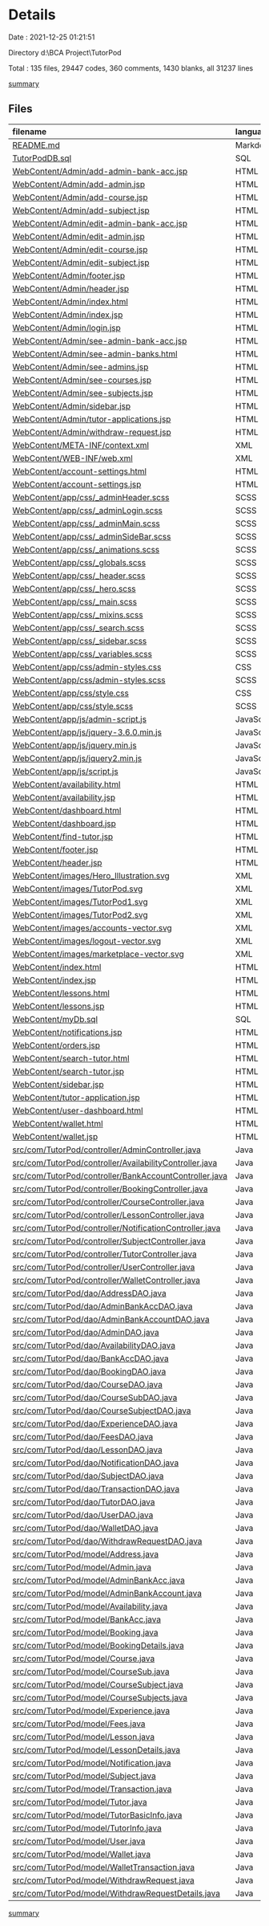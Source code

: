 # Details

Date : 2021-12-25 01:21:51

Directory d:\BCA Project\TutorPod

Total : 135 files,  29447 codes, 360 comments, 1430 blanks, all 31237 lines

[summary](results.md)

## Files
| filename | language | code | comment | blank | total |
| :--- | :--- | ---: | ---: | ---: | ---: |
| [README.md](/README.md) | Markdown | 1 | 0 | 1 | 2 |
| [TutorPodDB.sql](/TutorPodDB.sql) | SQL | 441 | 138 | 92 | 671 |
| [WebContent/Admin/add-admin-bank-acc.jsp](/WebContent/Admin/add-admin-bank-acc.jsp) | HTML | 156 | 0 | 4 | 160 |
| [WebContent/Admin/add-admin.jsp](/WebContent/Admin/add-admin.jsp) | HTML | 109 | 0 | 3 | 112 |
| [WebContent/Admin/add-course.jsp](/WebContent/Admin/add-course.jsp) | HTML | 142 | 0 | 2 | 144 |
| [WebContent/Admin/add-subject.jsp](/WebContent/Admin/add-subject.jsp) | HTML | 186 | 0 | 5 | 191 |
| [WebContent/Admin/edit-admin-bank-acc.jsp](/WebContent/Admin/edit-admin-bank-acc.jsp) | HTML | 106 | 0 | 2 | 108 |
| [WebContent/Admin/edit-admin.jsp](/WebContent/Admin/edit-admin.jsp) | HTML | 69 | 0 | 1 | 70 |
| [WebContent/Admin/edit-course.jsp](/WebContent/Admin/edit-course.jsp) | HTML | 73 | 0 | 1 | 74 |
| [WebContent/Admin/edit-subject.jsp](/WebContent/Admin/edit-subject.jsp) | HTML | 131 | 0 | 3 | 134 |
| [WebContent/Admin/footer.jsp](/WebContent/Admin/footer.jsp) | HTML | 4 | 0 | 2 | 6 |
| [WebContent/Admin/header.jsp](/WebContent/Admin/header.jsp) | HTML | 30 | 0 | 2 | 32 |
| [WebContent/Admin/index.html](/WebContent/Admin/index.html) | HTML | 277 | 0 | 6 | 283 |
| [WebContent/Admin/index.jsp](/WebContent/Admin/index.jsp) | HTML | 6 | 0 | 2 | 8 |
| [WebContent/Admin/login.jsp](/WebContent/Admin/login.jsp) | HTML | 53 | 0 | 3 | 56 |
| [WebContent/Admin/see-admin-bank-acc.jsp](/WebContent/Admin/see-admin-bank-acc.jsp) | HTML | 119 | 0 | 4 | 123 |
| [WebContent/Admin/see-admin-banks.html](/WebContent/Admin/see-admin-banks.html) | HTML | 138 | 0 | 5 | 143 |
| [WebContent/Admin/see-admins.jsp](/WebContent/Admin/see-admins.jsp) | HTML | 69 | 0 | 3 | 72 |
| [WebContent/Admin/see-courses.jsp](/WebContent/Admin/see-courses.jsp) | HTML | 174 | 0 | 6 | 180 |
| [WebContent/Admin/see-subjects.jsp](/WebContent/Admin/see-subjects.jsp) | HTML | 84 | 0 | 3 | 87 |
| [WebContent/Admin/sidebar.jsp](/WebContent/Admin/sidebar.jsp) | HTML | 112 | 0 | 0 | 112 |
| [WebContent/Admin/tutor-applications.jsp](/WebContent/Admin/tutor-applications.jsp) | HTML | 157 | 0 | 3 | 160 |
| [WebContent/Admin/withdraw-request.jsp](/WebContent/Admin/withdraw-request.jsp) | HTML | 166 | 0 | 3 | 169 |
| [WebContent/META-INF/context.xml](/WebContent/META-INF/context.xml) | XML | 7 | 0 | 2 | 9 |
| [WebContent/WEB-INF/web.xml](/WebContent/WEB-INF/web.xml) | XML | 215 | 0 | 25 | 240 |
| [WebContent/account-settings.html](/WebContent/account-settings.html) | HTML | 380 | 0 | 3 | 383 |
| [WebContent/account-settings.jsp](/WebContent/account-settings.jsp) | HTML | 1,121 | 0 | 7 | 1,128 |
| [WebContent/app/css/_adminHeader.scss](/WebContent/app/css/_adminHeader.scss) | SCSS | 12 | 0 | 1 | 13 |
| [WebContent/app/css/_adminLogin.scss](/WebContent/app/css/_adminLogin.scss) | SCSS | 35 | 0 | 1 | 36 |
| [WebContent/app/css/_adminMain.scss](/WebContent/app/css/_adminMain.scss) | SCSS | 158 | 0 | 26 | 184 |
| [WebContent/app/css/_adminSideBar.scss](/WebContent/app/css/_adminSideBar.scss) | SCSS | 155 | 0 | 1 | 156 |
| [WebContent/app/css/_animations.scss](/WebContent/app/css/_animations.scss) | SCSS | 233 | 0 | 6 | 239 |
| [WebContent/app/css/_globals.scss](/WebContent/app/css/_globals.scss) | SCSS | 1,176 | 9 | 157 | 1,342 |
| [WebContent/app/css/_header.scss](/WebContent/app/css/_header.scss) | SCSS | 458 | 1 | 2 | 461 |
| [WebContent/app/css/_hero.scss](/WebContent/app/css/_hero.scss) | SCSS | 45 | 1 | 1 | 47 |
| [WebContent/app/css/_main.scss](/WebContent/app/css/_main.scss) | SCSS | 581 | 0 | 16 | 597 |
| [WebContent/app/css/_mixins.scss](/WebContent/app/css/_mixins.scss) | SCSS | 22 | 3 | 2 | 27 |
| [WebContent/app/css/_search.scss](/WebContent/app/css/_search.scss) | SCSS | 416 | 0 | 2 | 418 |
| [WebContent/app/css/_sidebar.scss](/WebContent/app/css/_sidebar.scss) | SCSS | 58 | 0 | 0 | 58 |
| [WebContent/app/css/_variables.scss](/WebContent/app/css/_variables.scss) | SCSS | 36 | 3 | 3 | 42 |
| [WebContent/app/css/admin-styles.css](/WebContent/app/css/admin-styles.css) | CSS | 2,450 | 0 | 105 | 2,555 |
| [WebContent/app/css/admin-styles.scss](/WebContent/app/css/admin-styles.scss) | SCSS | 9 | 0 | 0 | 9 |
| [WebContent/app/css/style.css](/WebContent/app/css/style.css) | CSS | 3,221 | 0 | 112 | 3,333 |
| [WebContent/app/css/style.scss](/WebContent/app/css/style.scss) | SCSS | 9 | 0 | 1 | 10 |
| [WebContent/app/js/admin-script.js](/WebContent/app/js/admin-script.js) | JavaScript | 52 | 3 | 9 | 64 |
| [WebContent/app/js/jquery-3.6.0.min.js](/WebContent/app/js/jquery-3.6.0.min.js) | JavaScript | 1 | 1 | 1 | 3 |
| [WebContent/app/js/jquery.min.js](/WebContent/app/js/jquery.min.js) | JavaScript | 1 | 1 | 1 | 3 |
| [WebContent/app/js/jquery2.min.js](/WebContent/app/js/jquery2.min.js) | JavaScript | 3 | 1 | 1 | 5 |
| [WebContent/app/js/script.js](/WebContent/app/js/script.js) | JavaScript | 64 | 3 | 4 | 71 |
| [WebContent/availability.html](/WebContent/availability.html) | HTML | 791 | 0 | 37 | 828 |
| [WebContent/availability.jsp](/WebContent/availability.jsp) | HTML | 181 | 0 | 2 | 183 |
| [WebContent/dashboard.html](/WebContent/dashboard.html) | HTML | 321 | 0 | 3 | 324 |
| [WebContent/dashboard.jsp](/WebContent/dashboard.jsp) | HTML | 91 | 0 | 1 | 92 |
| [WebContent/find-tutor.jsp](/WebContent/find-tutor.jsp) | HTML | 8 | 0 | 3 | 11 |
| [WebContent/footer.jsp](/WebContent/footer.jsp) | HTML | 4 | 0 | 1 | 5 |
| [WebContent/header.jsp](/WebContent/header.jsp) | HTML | 598 | 0 | 18 | 616 |
| [WebContent/images/Hero_Illustration.svg](/WebContent/images/Hero_Illustration.svg) | XML | 1 | 0 | 0 | 1 |
| [WebContent/images/TutorPod.svg](/WebContent/images/TutorPod.svg) | XML | 1 | 0 | 0 | 1 |
| [WebContent/images/TutorPod1.svg](/WebContent/images/TutorPod1.svg) | XML | 1 | 0 | 0 | 1 |
| [WebContent/images/TutorPod2.svg](/WebContent/images/TutorPod2.svg) | XML | 1 | 0 | 0 | 1 |
| [WebContent/images/accounts-vector.svg](/WebContent/images/accounts-vector.svg) | XML | 1 | 0 | 0 | 1 |
| [WebContent/images/logout-vector.svg](/WebContent/images/logout-vector.svg) | XML | 1 | 0 | 0 | 1 |
| [WebContent/images/marketplace-vector.svg](/WebContent/images/marketplace-vector.svg) | XML | 1 | 0 | 0 | 1 |
| [WebContent/index.html](/WebContent/index.html) | HTML | 391 | 0 | 12 | 403 |
| [WebContent/index.jsp](/WebContent/index.jsp) | HTML | 26 | 0 | 1 | 27 |
| [WebContent/lessons.html](/WebContent/lessons.html) | HTML | 319 | 0 | 18 | 337 |
| [WebContent/lessons.jsp](/WebContent/lessons.jsp) | HTML | 697 | 0 | 3 | 700 |
| [WebContent/myDb.sql](/WebContent/myDb.sql) | SQL | 192 | 0 | 1 | 193 |
| [WebContent/notifications.jsp](/WebContent/notifications.jsp) | HTML | 118 | 0 | 1 | 119 |
| [WebContent/orders.jsp](/WebContent/orders.jsp) | HTML | 81 | 0 | 1 | 82 |
| [WebContent/search-tutor.html](/WebContent/search-tutor.html) | HTML | 467 | 0 | 14 | 481 |
| [WebContent/search-tutor.jsp](/WebContent/search-tutor.jsp) | HTML | 591 | 0 | 5 | 596 |
| [WebContent/sidebar.jsp](/WebContent/sidebar.jsp) | HTML | 70 | 0 | 0 | 70 |
| [WebContent/tutor-application.jsp](/WebContent/tutor-application.jsp) | HTML | 1,031 | 0 | 22 | 1,053 |
| [WebContent/user-dashboard.html](/WebContent/user-dashboard.html) | HTML | 656 | 0 | 36 | 692 |
| [WebContent/wallet.html](/WebContent/wallet.html) | HTML | 292 | 0 | 19 | 311 |
| [WebContent/wallet.jsp](/WebContent/wallet.jsp) | HTML | 182 | 0 | 1 | 183 |
| [src/com/TutorPod/controller/AdminController.java](/src/com/TutorPod/controller/AdminController.java) | Java | 131 | 6 | 10 | 147 |
| [src/com/TutorPod/controller/AvailabilityController.java](/src/com/TutorPod/controller/AvailabilityController.java) | Java | 105 | 1 | 8 | 114 |
| [src/com/TutorPod/controller/BankAccountController.java](/src/com/TutorPod/controller/BankAccountController.java) | Java | 214 | 2 | 8 | 224 |
| [src/com/TutorPod/controller/BookingController.java](/src/com/TutorPod/controller/BookingController.java) | Java | 211 | 3 | 8 | 222 |
| [src/com/TutorPod/controller/CourseController.java](/src/com/TutorPod/controller/CourseController.java) | Java | 106 | 2 | 10 | 118 |
| [src/com/TutorPod/controller/LessonController.java](/src/com/TutorPod/controller/LessonController.java) | Java | 259 | 0 | 12 | 271 |
| [src/com/TutorPod/controller/NotificationController.java](/src/com/TutorPod/controller/NotificationController.java) | Java | 160 | 0 | 8 | 168 |
| [src/com/TutorPod/controller/SubjectController.java](/src/com/TutorPod/controller/SubjectController.java) | Java | 148 | 1 | 12 | 161 |
| [src/com/TutorPod/controller/TutorController.java](/src/com/TutorPod/controller/TutorController.java) | Java | 416 | 0 | 8 | 424 |
| [src/com/TutorPod/controller/UserController.java](/src/com/TutorPod/controller/UserController.java) | Java | 322 | 0 | 17 | 339 |
| [src/com/TutorPod/controller/WalletController.java](/src/com/TutorPod/controller/WalletController.java) | Java | 258 | 0 | 9 | 267 |
| [src/com/TutorPod/dao/AddressDAO.java](/src/com/TutorPod/dao/AddressDAO.java) | Java | 205 | 7 | 17 | 229 |
| [src/com/TutorPod/dao/AdminBankAccDAO.java](/src/com/TutorPod/dao/AdminBankAccDAO.java) | Java | 163 | 0 | 12 | 175 |
| [src/com/TutorPod/dao/AdminBankAccountDAO.java](/src/com/TutorPod/dao/AdminBankAccountDAO.java) | Java | 103 | 0 | 11 | 114 |
| [src/com/TutorPod/dao/AdminDAO.java](/src/com/TutorPod/dao/AdminDAO.java) | Java | 167 | 9 | 18 | 194 |
| [src/com/TutorPod/dao/AvailabilityDAO.java](/src/com/TutorPod/dao/AvailabilityDAO.java) | Java | 229 | 15 | 38 | 282 |
| [src/com/TutorPod/dao/BankAccDAO.java](/src/com/TutorPod/dao/BankAccDAO.java) | Java | 150 | 0 | 12 | 162 |
| [src/com/TutorPod/dao/BookingDAO.java](/src/com/TutorPod/dao/BookingDAO.java) | Java | 207 | 14 | 34 | 255 |
| [src/com/TutorPod/dao/CourseDAO.java](/src/com/TutorPod/dao/CourseDAO.java) | Java | 140 | 7 | 18 | 165 |
| [src/com/TutorPod/dao/CourseSubDAO.java](/src/com/TutorPod/dao/CourseSubDAO.java) | Java | 151 | 8 | 18 | 177 |
| [src/com/TutorPod/dao/CourseSubjectDAO.java](/src/com/TutorPod/dao/CourseSubjectDAO.java) | Java | 149 | 5 | 25 | 179 |
| [src/com/TutorPod/dao/ExperienceDAO.java](/src/com/TutorPod/dao/ExperienceDAO.java) | Java | 195 | 7 | 17 | 219 |
| [src/com/TutorPod/dao/FeesDAO.java](/src/com/TutorPod/dao/FeesDAO.java) | Java | 188 | 7 | 14 | 209 |
| [src/com/TutorPod/dao/LessonDAO.java](/src/com/TutorPod/dao/LessonDAO.java) | Java | 323 | 12 | 15 | 350 |
| [src/com/TutorPod/dao/NotificationDAO.java](/src/com/TutorPod/dao/NotificationDAO.java) | Java | 216 | 6 | 20 | 242 |
| [src/com/TutorPod/dao/SubjectDAO.java](/src/com/TutorPod/dao/SubjectDAO.java) | Java | 147 | 8 | 17 | 172 |
| [src/com/TutorPod/dao/TransactionDAO.java](/src/com/TutorPod/dao/TransactionDAO.java) | Java | 206 | 10 | 18 | 234 |
| [src/com/TutorPod/dao/TutorDAO.java](/src/com/TutorPod/dao/TutorDAO.java) | Java | 429 | 9 | 45 | 483 |
| [src/com/TutorPod/dao/UserDAO.java](/src/com/TutorPod/dao/UserDAO.java) | Java | 247 | 8 | 14 | 269 |
| [src/com/TutorPod/dao/WalletDAO.java](/src/com/TutorPod/dao/WalletDAO.java) | Java | 299 | 10 | 22 | 331 |
| [src/com/TutorPod/dao/WithdrawRequestDAO.java](/src/com/TutorPod/dao/WithdrawRequestDAO.java) | Java | 196 | 12 | 22 | 230 |
| [src/com/TutorPod/model/Address.java](/src/com/TutorPod/model/Address.java) | Java | 78 | 0 | 2 | 80 |
| [src/com/TutorPod/model/Admin.java](/src/com/TutorPod/model/Admin.java) | Java | 39 | 0 | 4 | 43 |
| [src/com/TutorPod/model/AdminBankAcc.java](/src/com/TutorPod/model/AdminBankAcc.java) | Java | 49 | 0 | 2 | 51 |
| [src/com/TutorPod/model/AdminBankAccount.java](/src/com/TutorPod/model/AdminBankAccount.java) | Java | 93 | 0 | 2 | 95 |
| [src/com/TutorPod/model/Availability.java](/src/com/TutorPod/model/Availability.java) | Java | 69 | 12 | 1 | 82 |
| [src/com/TutorPod/model/BankAcc.java](/src/com/TutorPod/model/BankAcc.java) | Java | 68 | 0 | 2 | 70 |
| [src/com/TutorPod/model/Booking.java](/src/com/TutorPod/model/Booking.java) | Java | 91 | 0 | 1 | 92 |
| [src/com/TutorPod/model/BookingDetails.java](/src/com/TutorPod/model/BookingDetails.java) | Java | 53 | 0 | 3 | 56 |
| [src/com/TutorPod/model/Course.java](/src/com/TutorPod/model/Course.java) | Java | 58 | 0 | 2 | 60 |
| [src/com/TutorPod/model/CourseSub.java](/src/com/TutorPod/model/CourseSub.java) | Java | 49 | 0 | 2 | 51 |
| [src/com/TutorPod/model/CourseSubject.java](/src/com/TutorPod/model/CourseSubject.java) | Java | 93 | 0 | 3 | 96 |
| [src/com/TutorPod/model/CourseSubjects.java](/src/com/TutorPod/model/CourseSubjects.java) | Java | 27 | 0 | 3 | 30 |
| [src/com/TutorPod/model/Experience.java](/src/com/TutorPod/model/Experience.java) | Java | 97 | 0 | 5 | 102 |
| [src/com/TutorPod/model/Fees.java](/src/com/TutorPod/model/Fees.java) | Java | 64 | 0 | 4 | 68 |
| [src/com/TutorPod/model/Lesson.java](/src/com/TutorPod/model/Lesson.java) | Java | 82 | 0 | 2 | 84 |
| [src/com/TutorPod/model/LessonDetails.java](/src/com/TutorPod/model/LessonDetails.java) | Java | 182 | 0 | 2 | 184 |
| [src/com/TutorPod/model/Notification.java](/src/com/TutorPod/model/Notification.java) | Java | 88 | 0 | 3 | 91 |
| [src/com/TutorPod/model/Subject.java](/src/com/TutorPod/model/Subject.java) | Java | 40 | 0 | 2 | 42 |
| [src/com/TutorPod/model/Transaction.java](/src/com/TutorPod/model/Transaction.java) | Java | 90 | 0 | 2 | 92 |
| [src/com/TutorPod/model/Tutor.java](/src/com/TutorPod/model/Tutor.java) | Java | 67 | 0 | 3 | 70 |
| [src/com/TutorPod/model/TutorBasicInfo.java](/src/com/TutorPod/model/TutorBasicInfo.java) | Java | 112 | 0 | 3 | 115 |
| [src/com/TutorPod/model/TutorInfo.java](/src/com/TutorPod/model/TutorInfo.java) | Java | 148 | 0 | 4 | 152 |
| [src/com/TutorPod/model/User.java](/src/com/TutorPod/model/User.java) | Java | 147 | 0 | 2 | 149 |
| [src/com/TutorPod/model/Wallet.java](/src/com/TutorPod/model/Wallet.java) | Java | 39 | 0 | 2 | 41 |
| [src/com/TutorPod/model/WalletTransaction.java](/src/com/TutorPod/model/WalletTransaction.java) | Java | 91 | 15 | 3 | 109 |
| [src/com/TutorPod/model/WithdrawRequest.java](/src/com/TutorPod/model/WithdrawRequest.java) | Java | 79 | 0 | 2 | 81 |
| [src/com/TutorPod/model/WithdrawRequestDetails.java](/src/com/TutorPod/model/WithdrawRequestDetails.java) | Java | 79 | 0 | 3 | 82 |

[summary](results.md)